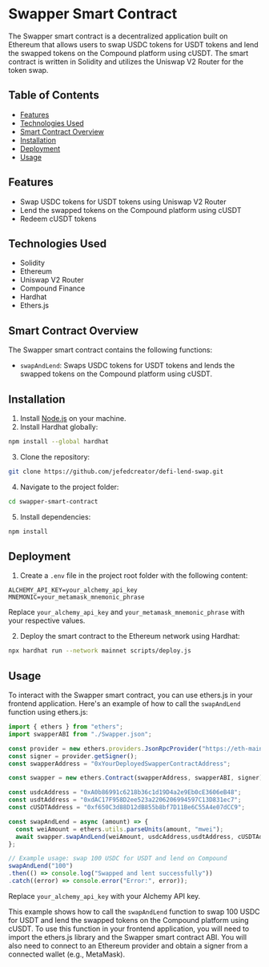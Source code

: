 # Swapper Smart Contract

The Swapper smart contract is a decentralized application built on Ethereum that allows users to swap USDC tokens for USDT tokens and lend the swapped tokens on the Compound platform using cUSDT. The smart contract is written in Solidity and utilizes the Uniswap V2 Router for the token swap.

## Table of Contents

- [Features](#features)
- [Technologies Used](#technologies-used)
- [Smart Contract Overview](#smart-contract-overview)
- [Installation](#installation)
- [Deployment](#deployment)
- [Usage](#usage)

## Features

- Swap USDC tokens for USDT tokens using Uniswap V2 Router
- Lend the swapped tokens on the Compound platform using cUSDT
- Redeem cUSDT tokens

## Technologies Used

- Solidity
- Ethereum
- Uniswap V2 Router
- Compound Finance
- Hardhat
- Ethers.js

## Smart Contract Overview

The Swapper smart contract contains the following functions:

- `swapAndLend`: Swaps USDC tokens for USDT tokens and lends the swapped tokens on the Compound platform using cUSDT.

## Installation

1. Install [Node.js](https://nodejs.org/en/download/) on your machine.
2. Install Hardhat globally:
```bash
npm install --global hardhat
```
3. Clone the repository:
```bash
git clone https://github.com/jefedcreator/defi-lend-swap.git
```
4. Navigate to the project folder:
```bash
cd swapper-smart-contract
```
5. Install dependencies:
```bash
npm install
```

## Deployment

1. Create a `.env` file in the project root folder with the following content:

```env
ALCHEMY_API_KEY=your_alchemy_api_key
MNEMONIC=your_metamask_mnemonic_phrase
```

Replace `your_alchemy_api_key` and `your_metamask_mnemonic_phrase` with your respective values.

2. Deploy the smart contract to the Ethereum network using Hardhat:

```bash
npx hardhat run --network mainnet scripts/deploy.js
```

## Usage

To interact with the Swapper smart contract, you can use ethers.js in your frontend application. Here's an example of how to call the `swapAndLend` function using ethers.js:

```javascript
import { ethers } from "ethers";
import swapperABI from "./Swapper.json";

const provider = new ethers.providers.JsonRpcProvider("https://eth-mainnet.alchemyapi.io/v2/your_alchemy_api_key");
const signer = provider.getSigner();
const swapperAddress = "0xYourDeployedSwapperContractAddress";

const swapper = new ethers.Contract(swapperAddress, swapperABI, signer);

const usdcAddress = "0xA0b86991c6218b36c1d19D4a2e9Eb0cE3606eB48";
const usdtAddress = "0xdAC17F958D2ee523a2206206994597C13D831ec7";
const cUSDTAddress = "0xf650C3d88D12dB855b8bf7D11Be6C55A4e07dCC9";

const swapAndLend = async (amount) => {
  const weiAmount = ethers.utils.parseUnits(amount, "mwei");
  await swapper.swapAndLend(weiAmount, usdcAddress,usdtAddress, cUSDTAddress);
};

// Example usage: swap 100 USDC for USDT and lend on Compound
swapAndLend("100")
.then(() => console.log("Swapped and lent successfully"))
.catch((error) => console.error("Error:", error));
```

Replace `your_alchemy_api_key` with your Alchemy API key.

This example shows how to call the `swapAndLend` function to swap 100 USDC for USDT and lend the swapped tokens on the Compound platform using cUSDT. To use this function in your frontend application, you will need to import the ethers.js library and the Swapper smart contract ABI. You will also need to connect to an Ethereum provider and obtain a signer from a connected wallet (e.g., MetaMask).

